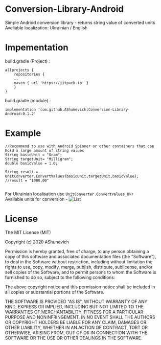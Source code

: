 # Conversion-Library-Android
Simple Android conversion library - returns string value of converted units   
Aveliable localization: Ukrainian / English

# Impementation
build.gradle (Project) :  
```
allprojects {
	repositories {
	..
	maven { url 'https://jitpack.io' }
	}
}    
```  
build.gradle (module)  :    
```
implementation 'com.github.AShunevich:Conversion-Library-Android:0.1.2'
```
# Example
```
//Recommend to use with Android Spinner or other containers that can hold a large amount of string values
String basicUnit = "Gram";   
String targetUnit= "Milligram"; 
double basicValue = 1.0;

String result = UnitConverter.ConvertValues(basicUnit,targetUnit,basicValue);	//result = "1000.00"
		
```  
For Ukrainian localisation use ```UnitConverter.ConvertValues_Ukr```   
Available units for conversion - ![List]("https://github.com/AShunevich/Conversion-Library-Android/blob/master/Units.txt")   

# License     
The MIT License (MIT)

Copyright (c) 2020 AShunevich

Permission is hereby granted, free of charge, to any person obtaining a copy
of this software and associated documentation files (the "Software"), to deal
in the Software without restriction, including without limitation the rights
to use, copy, modify, merge, publish, distribute, sublicense, and/or sell
copies of the Software, and to permit persons to whom the Software is
furnished to do so, subject to the following conditions:

The above copyright notice and this permission notice shall be included in all
copies or substantial portions of the Software.

THE SOFTWARE IS PROVIDED "AS IS", WITHOUT WARRANTY OF ANY KIND, EXPRESS OR
IMPLIED, INCLUDING BUT NOT LIMITED TO THE WARRANTIES OF MERCHANTABILITY,
FITNESS FOR A PARTICULAR PURPOSE AND NONINFRINGEMENT. IN NO EVENT SHALL THE
AUTHORS OR COPYRIGHT HOLDERS BE LIABLE FOR ANY CLAIM, DAMAGES OR OTHER
LIABILITY, WHETHER IN AN ACTION OF CONTRACT, TORT OR OTHERWISE, ARISING FROM,
OUT OF OR IN CONNECTION WITH THE SOFTWARE OR THE USE OR OTHER DEALINGS IN THE
SOFTWARE.
